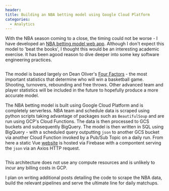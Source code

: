 ```yaml
---
header:
title: Building an NBA betting model using Google Cloud Platform
categories:
  - Analytics
---
```

With the NBA season coming to a close, the timing could not be worse - I have developed an [NBA betting model web app](https://nbamodel-223111.web.app/). Although I  don't expect this model to 'beat the books', I thought this would be an interesting academic exercise. It has been agood reason to dive deeper into some key software engineering practices.

<figure style="width: 800px">
    <img src="https://anthonypiccolo.xyz/assets/2020/10/nba-model-web-app.png" alt>
</figure>

The model is based largely on Dean Oliver's [Four Factors](https://www.basketball-reference.com/about/factors.html) - the most important statistics that determine who will win a basketball game. Shooting, turnovers, rebounding and free throws. Other advanced team and player statistics will be included in the future to hopefully produce a more accurate model.

The NBA betting model is built using Google Cloud Platform and is completely serverless. NBA team and schedule data is scraped using python scripts taking advantage of packages such as `BeautifulSoup` and are run using GCP's Cloud Functions. The data is then processed to GCS buckets and subsequently BigQuery. The model is then written in SQL using BigQuery - with a scheduled query outputting `json` to another GCS bucket via another Cloud Function invoked by a Pub/Sub Topic on a daily run. From here a static Vue [website](https://github.com/anthonypiccolo/nbamodel) is hosted via Firebase with a compontent serving the `json` via an Axios HTTP request.

<figure style="width: 1000px">
    <img src="https://anthonypiccolo.xyz/assets/2020/10/nba-betting-model-architecture.png" alt>
</figure>

This architecture does not use any compute resources and is unlikely to incur any billing costs in GCP.

I plan on writing additional posts detailing the code to scrape the NBA data, build the relevant pipelines and serve the ultimate line for daily matchups.

